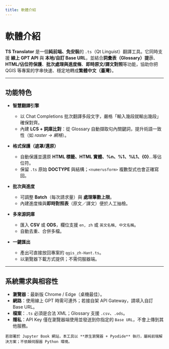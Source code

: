 ```yaml
---
title: 軟體介紹
---
```


# 軟體介紹

**TS Translator** 是一個**純前端、免安裝**的 `.ts`（Qt Linguist）翻譯工具。它同時支援 **線上 GPT API** 與 **本地/自訂 Base URL**，並結合**詞彙表（Glossary）提示**、**HTML/佔位符保護**、**批次處理與進度條**、**即時原文/譯文對照**等功能，協助你把 QGIS 等專案的字串快速、穩定地轉成**繁體中文（臺灣）**。

---

## 功能特色

- **智慧翻譯引擎**
  - 以 Chat Completions 批次翻譯多段文字，嚴格「輸入幾段就輸出幾段」確保對齊。
  - 內建 **LCS + 詞庫比對**：從 Glossary 自動擷取句內關鍵詞，提升術語一致性（如 *raster → 網格*）。

- **格式保護（遮罩/還原）**
  - 自動保護並還原 **HTML 標籤、HTML 實體、%n、%1、%L1、{0}**…等佔位符。
  - 保留 `.ts` 原始 **DOCTYPE** 與結構；`<numerusform>` 複數型式也會正確寫回。

- **批次與進度**
  - 可調整 **Batch**（每次請求量）與 **處理筆數上限**。
  - 內建進度條與**即時對照表**（原文／譯文）便於人工抽檢。

- **多來源詞庫**
  - 匯入 **CSV** 或 **ODS**，欄位支援 `en, zh` 或 `英文名稱, 中文名稱`。
  - 自動去重、合併多檔。

- **一鍵匯出**
  - 產出可直接放回專案的 `qgis_zh-Hant.ts`。
  - 以瀏覽器下載方式提供；不需伺服器端。

---

## 系統需求與相容性

- **瀏覽器**：最新版 Chrome / Edge（桌機最佳）。  
- **網路**：使用線上 GPT 時需可連外；若接自架 API Gateway，請填入自訂 Base URL。  
- **檔案**：`.ts` 必須是合法 XML；Glossary 支援 `.csv`、`.ods`。  
- **隱私**：API Key 僅在瀏覽器端使用並發送到你指定的 `Base URL`，不會上傳到其他服務。

```{note}
若部署於 Jupyter Book 網站，本工具以 **原生瀏覽器 + Pyodide** 執行，屬純前端解決方案；不依賴伺服器 Python 環境。
